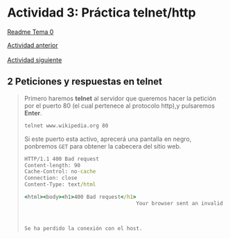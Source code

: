 # Actividad 3: Práctica telnet/http

[Readme Tema 0](/Tema0/readme.md)

[Actividad anterior](0.2.md)
&emsp;&emsp;&emsp;&emsp;&emsp;&emsp;&emsp;&emsp;&emsp;&emsp;&emsp;&emsp;&emsp;&emsp;&emsp;&emsp;&emsp;&emsp;&emsp;&emsp;&emsp;&emsp;&emsp;&emsp;&emsp;&emsp;&emsp;&emsp;&emsp;&emsp;&emsp;&emsp;&emsp;
[Actividad siguiente](0.4.md)

## 2 Peticiones y respuestas en telnet

>
> Primero haremos **telnet** al servidor que queremos hacer la petición por el puerto 80 (el cual pertenece al protocolo http),y pulsaremos **Enter**.
>
> ``` cmd
> telnet www.wikipedia.org 80
> ```
>
> Si este puerto esta activo, aprecerá una pantalla en negro, ponbremos ``GET`` para obtener la cabecera del sitio web.
>
> ```cmd
> HTTP/1.1 400 Bad request
> Content-length: 90
> Cache-Control: no-cache
> Connection: close
> Content-Type: text/html
>
> <html><body><h1>400 Bad request</h1>
>                                     Your browser sent an invalid request.
>                                                                          </body></html>
> 
> 
> Se ha perdido la conexión con el host.
> ```